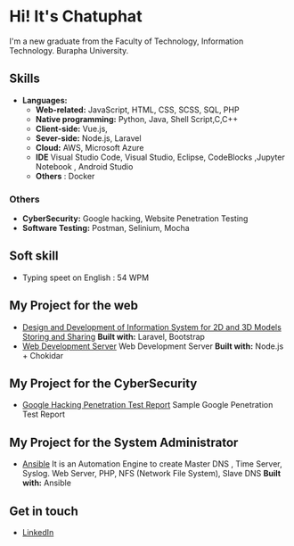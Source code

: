 # Hi! It's Chatuphat 
I'm a new graduate from the Faculty of Technology, Information Technology. Burapha University. 

## Skills
- **Languages:**
  - **Web-related:** JavaScript, HTML, CSS, SCSS, SQL, PHP
  - **Native programming:**  Python, Java, Shell Script,C,C++
  - **Client-side:** Vue.js, 
  - **Sever-side:** Node.js, Laravel
  - **Cloud:** AWS, Microsoft Azure
  - **IDE** Visual Studio Code, Visual Studio, Eclipse, CodeBlocks ,Jupyter Notebook , Android Studio
  - **Others** : Docker
  
### Others
- **CyberSecurity:** Google hacking, Website Penetration Testing 
- **Software Testing:** Postman, Selinium, Mocha 

## Soft skill
- Typing speet on English : 54 WPM

##  My Project for the web

- [Design and Development of Information System for 2D and 3D Models Storing and Sharing](https://github.com/chatuphat/store2Dand3D) **Built with:** Laravel, Bootstrap
- [Web Development Server](https://github.com/chatuphat/Web-Development-Server) Web Development Server **Built with:** Node.js + Chokidar

## My Project for the CyberSecurity
- [Google Hacking Penetration Test Report](https://github.com/chatuphat/Google-hacking-Lab) Sample Google Penetration Test Report

## My Project for the System Administrator
- [Ansible](https://github.com/chatuphat/Ansible) It is an Automation Engine to create Master DNS , Time Server, Syslog. Web Server, PHP, NFS (Network File System), Slave DNS **Built with:** Ansible

## Get in touch
- [LinkedIn](https://www.linkedin.com/in/chatuphat-laosomboon-698747186/?originalSubdomain=th)

